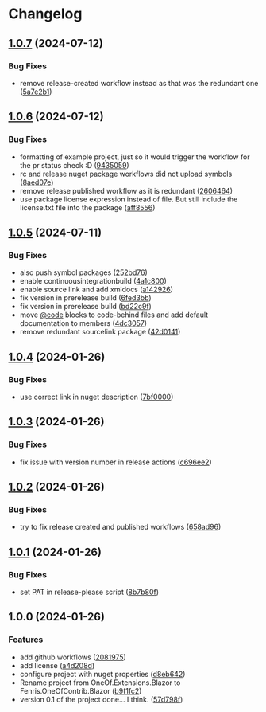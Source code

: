 # Changelog

## [1.0.7](https://github.com/fenrisdotio/Fenris.OneOfContrib.Blazor/compare/v1.0.6...v1.0.7) (2024-07-12)


### Bug Fixes

* remove release-created workflow instead as that was the redundant one ([5a7e2b1](https://github.com/fenrisdotio/Fenris.OneOfContrib.Blazor/commit/5a7e2b10441e7f4093c7513a3f92f620c76f1402))

## [1.0.6](https://github.com/fenrisdotio/Fenris.OneOfContrib.Blazor/compare/v1.0.5...v1.0.6) (2024-07-12)


### Bug Fixes

* formatting of example project, just so it would trigger the workflow for the pr status check :D ([9435059](https://github.com/fenrisdotio/Fenris.OneOfContrib.Blazor/commit/94350591fc7b91ca13eba574a25464aa692d4eb1))
* rc and release nuget package workflows did not upload symbols ([8aed07e](https://github.com/fenrisdotio/Fenris.OneOfContrib.Blazor/commit/8aed07e57725a5cb4fcea79a64cb48aa4efff66f))
* remove release published workflow as it is redundant ([2606464](https://github.com/fenrisdotio/Fenris.OneOfContrib.Blazor/commit/260646429ea39ca1730de4a987a8faad0b4d8188))
* use package license expression instead of file. But still include the license.txt file into the package ([aff8556](https://github.com/fenrisdotio/Fenris.OneOfContrib.Blazor/commit/aff8556fe0d7951febeec9b3dcc11af3628c54a8))

## [1.0.5](https://github.com/fenrisdotio/Fenris.OneOfContrib.Blazor/compare/v1.0.4...v1.0.5) (2024-07-11)


### Bug Fixes

* also push symbol packages ([252bd76](https://github.com/fenrisdotio/Fenris.OneOfContrib.Blazor/commit/252bd76510c3769771d1d2678d28fefdf5961d2e))
* enable continuousintegrationbuild ([4a1c800](https://github.com/fenrisdotio/Fenris.OneOfContrib.Blazor/commit/4a1c800998d9988bfea780362e6b7b3bb126cef1))
* enable source link and add xmldocs ([a142926](https://github.com/fenrisdotio/Fenris.OneOfContrib.Blazor/commit/a1429260969d2d1764be40d06b909dd723c488cd))
* fix version in prerelease build ([6fed3bb](https://github.com/fenrisdotio/Fenris.OneOfContrib.Blazor/commit/6fed3bb376b0585601fd24006734c19ed8dfed67))
* fix version in prerelease build ([bd22c9f](https://github.com/fenrisdotio/Fenris.OneOfContrib.Blazor/commit/bd22c9f4652ae235b4cffcf68a0c34cdf2aa10fd))
* move [@code](https://github.com/code) blocks to code-behind files and add default documentation to members ([4dc3057](https://github.com/fenrisdotio/Fenris.OneOfContrib.Blazor/commit/4dc3057ee69d8e9d3e67dc1b5b09813bf4911a83))
* remove redundant sourcelink package ([42d0141](https://github.com/fenrisdotio/Fenris.OneOfContrib.Blazor/commit/42d01416ad03e4c995ce5d406f07ab36669cd82c))

## [1.0.4](https://github.com/fenrisdotio/Fenris.OneOfContrib.Blazor/compare/v1.0.3...v1.0.4) (2024-01-26)


### Bug Fixes

* use correct link in nuget description ([7bf0000](https://github.com/fenrisdotio/Fenris.OneOfContrib.Blazor/commit/7bf0000c7477538e6f27432820d6bcb5dee7a813))

## [1.0.3](https://github.com/fenrisdotio/Fenris.OneOfContrib.Blazor/compare/v1.0.2...v1.0.3) (2024-01-26)


### Bug Fixes

* fix issue with version number in release actions ([c696ee2](https://github.com/fenrisdotio/Fenris.OneOfContrib.Blazor/commit/c696ee2d0d294b4961bc8e24768c68fe67c562d8))

## [1.0.2](https://github.com/fenrisdotio/Fenris.OneOfContrib.Blazor/compare/v1.0.1...v1.0.2) (2024-01-26)


### Bug Fixes

* try to fix release created and published workflows ([658ad96](https://github.com/fenrisdotio/Fenris.OneOfContrib.Blazor/commit/658ad96406019bfa6b3064076cd8eec33c288e81))

## [1.0.1](https://github.com/fenrisdotio/Fenris.OneOfContrib.Blazor/compare/v1.0.0...v1.0.1) (2024-01-26)


### Bug Fixes

* set PAT in release-please script ([8b7b80f](https://github.com/fenrisdotio/Fenris.OneOfContrib.Blazor/commit/8b7b80f7c4c702602ee011b637351b98e0bd62bc))

## 1.0.0 (2024-01-26)


### Features

* add github workflows ([2081975](https://github.com/fenrisdotio/Fenris.OneOfContrib.Blazor/commit/2081975c9a446c57247afb7e100e14b5d066f79f))
* add license ([a4d208d](https://github.com/fenrisdotio/Fenris.OneOfContrib.Blazor/commit/a4d208d531e415128b1ba88fea7008e6b6e0c921))
* configure project with nuget properties ([d8eb642](https://github.com/fenrisdotio/Fenris.OneOfContrib.Blazor/commit/d8eb6424e7079aac9402e6db707088e14b738a5f))
* Rename project from OneOf.Extensions.Blazor to Fenris.OneOfContrib.Blazor ([b9f1fc2](https://github.com/fenrisdotio/Fenris.OneOfContrib.Blazor/commit/b9f1fc252435aee5afaa5805ece329272deca135))
* version 0.1 of the project done... I think. ([57d798f](https://github.com/fenrisdotio/Fenris.OneOfContrib.Blazor/commit/57d798f77d69e39b3632609bcca94696a0f02dc9))
